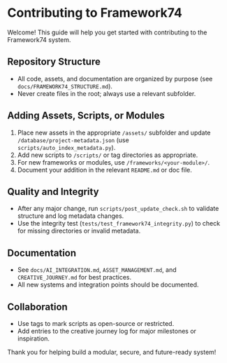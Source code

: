 # Contributing to Framework74

Welcome! This guide will help you get started with contributing to the Framework74 system.

## Repository Structure
- All code, assets, and documentation are organized by purpose (see `docs/FRAMEWORK74_STRUCTURE.md`).
- Never create files in the root; always use a relevant subfolder.

## Adding Assets, Scripts, or Modules
1. Place new assets in the appropriate `/assets/` subfolder and update `/database/project-metadata.json` (use `scripts/auto_index_metadata.py`).
2. Add new scripts to `/scripts/` or tag directories as appropriate.
3. For new frameworks or modules, use `/frameworks/<your-module>/`.
4. Document your addition in the relevant `README.md` or doc file.

## Quality and Integrity
- After any major change, run `scripts/post_update_check.sh` to validate structure and log metadata changes.
- Use the integrity test (`tests/test_framework74_integrity.py`) to check for missing directories or invalid metadata.

## Documentation
- See `docs/AI_INTEGRATION.md`, `ASSET_MANAGEMENT.md`, and `CREATIVE_JOURNEY.md` for best practices.
- All new systems and integration points should be documented.

## Collaboration
- Use tags to mark scripts as open-source or restricted.
- Add entries to the creative journey log for major milestones or inspiration.

Thank you for helping build a modular, secure, and future-ready system!
